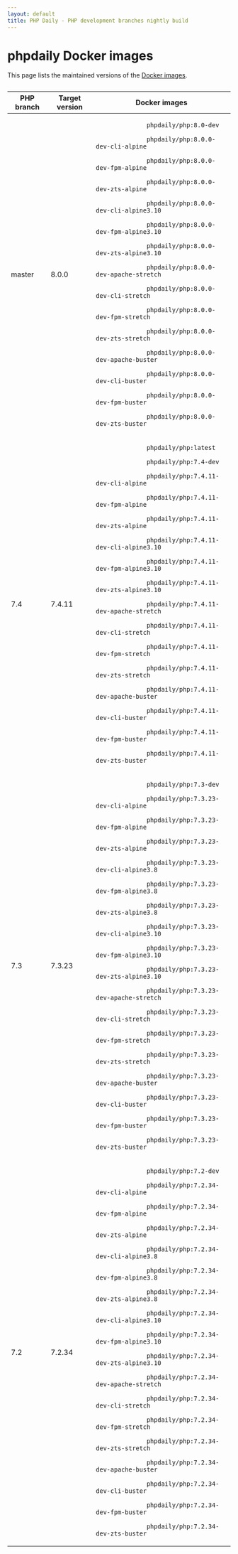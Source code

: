 ```yaml
---
layout: default
title: PHP Daily - PHP development branches nightly build
---
```


<div id="tables" class=" fluid">
  <h1 class="section double-padded">phpdaily Docker images</h1>
  <div class="section">
    <p>
      This page lists the maintained versions of the
      <a href="https://hub.docker.com/r/phpdaily/php">Docker images</a>.
    </p>
  </div>
  <div class="section" style="margin-top: 2em;">
    <table style="max-height: none;">
      <thead>
        <tr>
          <th>PHP branch</th>
          <th>Target version</th>
          <th>Docker images</th>
        </tr>
      </thead>
      <tbody>
        <tr>
          <td>master</td>
          <td>8.0.0</td>
          <td>
            <code>
              phpdaily/php:8.0-dev<br>
              phpdaily/php:8.0.0-dev-cli-alpine<br>
              phpdaily/php:8.0.0-dev-fpm-alpine<br>
              phpdaily/php:8.0.0-dev-zts-alpine<br>
              phpdaily/php:8.0.0-dev-cli-alpine3.10<br>
              phpdaily/php:8.0.0-dev-fpm-alpine3.10<br>
              phpdaily/php:8.0.0-dev-zts-alpine3.10<br>
              phpdaily/php:8.0.0-dev-apache-stretch<br>
              phpdaily/php:8.0.0-dev-cli-stretch<br>
              phpdaily/php:8.0.0-dev-fpm-stretch<br>
              phpdaily/php:8.0.0-dev-zts-stretch<br>
              phpdaily/php:8.0.0-dev-apache-buster<br>
              phpdaily/php:8.0.0-dev-cli-buster<br>
              phpdaily/php:8.0.0-dev-fpm-buster<br>
              phpdaily/php:8.0.0-dev-zts-buster
            </code>
          </td>
        </tr>
        <tr>
          <td>7.4</td>
          <td>7.4.11</td>
          <td>
            <code>
              phpdaily/php:latest<br>
              phpdaily/php:7.4-dev<br>
              phpdaily/php:7.4.11-dev-cli-alpine<br>
              phpdaily/php:7.4.11-dev-fpm-alpine<br>
              phpdaily/php:7.4.11-dev-zts-alpine<br>
              phpdaily/php:7.4.11-dev-cli-alpine3.10<br>
              phpdaily/php:7.4.11-dev-fpm-alpine3.10<br>
              phpdaily/php:7.4.11-dev-zts-alpine3.10<br>
              phpdaily/php:7.4.11-dev-apache-stretch<br>
              phpdaily/php:7.4.11-dev-cli-stretch<br>
              phpdaily/php:7.4.11-dev-fpm-stretch<br>
              phpdaily/php:7.4.11-dev-zts-stretch<br>
              phpdaily/php:7.4.11-dev-apache-buster<br>
              phpdaily/php:7.4.11-dev-cli-buster<br>
              phpdaily/php:7.4.11-dev-fpm-buster<br>
              phpdaily/php:7.4.11-dev-zts-buster
            </code>
          </td>
        </tr>
        <tr>
          <td>7.3</td>
          <td>7.3.23</td>
          <td>
            <code>
              phpdaily/php:7.3-dev<br>
              phpdaily/php:7.3.23-dev-cli-alpine<br>
              phpdaily/php:7.3.23-dev-fpm-alpine<br>
              phpdaily/php:7.3.23-dev-zts-alpine<br>
              phpdaily/php:7.3.23-dev-cli-alpine3.8<br>
              phpdaily/php:7.3.23-dev-fpm-alpine3.8<br>
              phpdaily/php:7.3.23-dev-zts-alpine3.8<br>
              phpdaily/php:7.3.23-dev-cli-alpine3.10<br>
              phpdaily/php:7.3.23-dev-fpm-alpine3.10<br>
              phpdaily/php:7.3.23-dev-zts-alpine3.10<br>
              phpdaily/php:7.3.23-dev-apache-stretch<br>
              phpdaily/php:7.3.23-dev-cli-stretch<br>
              phpdaily/php:7.3.23-dev-fpm-stretch<br>
              phpdaily/php:7.3.23-dev-zts-stretch<br>
              phpdaily/php:7.3.23-dev-apache-buster<br>
              phpdaily/php:7.3.23-dev-cli-buster<br>
              phpdaily/php:7.3.23-dev-fpm-buster<br>
              phpdaily/php:7.3.23-dev-zts-buster
            </code>
          </td>
        </tr>
        <tr>
          <td>7.2</td>
          <td>7.2.34</td>
          <td>
            <code>
              phpdaily/php:7.2-dev<br>
              phpdaily/php:7.2.34-dev-cli-alpine<br>
              phpdaily/php:7.2.34-dev-fpm-alpine<br>
              phpdaily/php:7.2.34-dev-zts-alpine<br>
              phpdaily/php:7.2.34-dev-cli-alpine3.8<br>
              phpdaily/php:7.2.34-dev-fpm-alpine3.8<br>
              phpdaily/php:7.2.34-dev-zts-alpine3.8<br>
              phpdaily/php:7.2.34-dev-cli-alpine3.10<br>
              phpdaily/php:7.2.34-dev-fpm-alpine3.10<br>
              phpdaily/php:7.2.34-dev-zts-alpine3.10<br>
              phpdaily/php:7.2.34-dev-apache-stretch<br>
              phpdaily/php:7.2.34-dev-cli-stretch<br>
              phpdaily/php:7.2.34-dev-fpm-stretch<br>
              phpdaily/php:7.2.34-dev-zts-stretch<br>
              phpdaily/php:7.2.34-dev-apache-buster<br>
              phpdaily/php:7.2.34-dev-cli-buster<br>
              phpdaily/php:7.2.34-dev-fpm-buster<br>
              phpdaily/php:7.2.34-dev-zts-buster
            </code>
          </td>
        </tr>
      </tbody>
    </table>
  </div>
</div>
